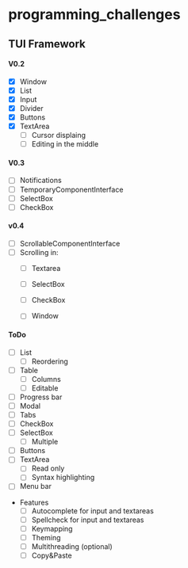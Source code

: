 # programming_challenges
## TUI Framework
#### V0.2
   - [x] Window
   - [x] List
   - [x] Input
   - [x] Divider
   - [x] Buttons
   - [x] TextArea
      - [ ] Cursor displaing
      - [ ] Editing in the middle

#### V0.3
   - [ ] Notifications
   - [ ] TemporaryComponentInterface
   - [ ] SelectBox
   - [ ] CheckBox

#### v0.4
   - [ ] ScrollableComponentInterface
   - [ ] Scrolling in:
       - [ ] Textarea
       - [ ] SelectBox
       - [ ] CheckBox
       - [ ] Window


#### ToDo
   - [ ] List
     - [ ] Reordering
   - [ ] Table
     - [ ] Columns
     - [ ] Editable
   - [ ] Progress bar
   - [ ] Modal
   - [ ] Tabs
   - [ ] CheckBox
   - [ ] SelectBox
      - [ ] Multiple
   - [ ] Buttons
   - [ ] TextArea
      - [ ] Read only
      - [ ] Syntax highlighting
   - [ ] Menu bar
 - Features
   - [ ] Autocomplete for input and textareas
   - [ ] Spellcheck for input and textareas
   - [ ] Keymapping
   - [ ] Theming
   - [ ] Multithreading (optional)
   - [ ] Copy&Paste
